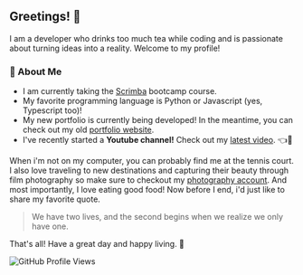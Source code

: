 ## Greetings! 👋

I am a developer who drinks too much tea while coding and is passionate about turning ideas into a reality. Welcome to my profile!

### 🚀 About Me
- I am currently taking the [Scrimba](https://v2.scrimba.com/) bootcamp course.
- My favorite programming language is Python or Javascript (yes, Typescript too)!
- My new portfolio is currently being developed! In the meantime, you can check out my old [portfolio website](https://www.mattbuen.dev/).
- I've recently started a **Youtube channel!** Check out my [latest video](https://youtu.be/yOTpvIFy2Gk). 👈👀

When i'm not on my computer, you can probably find me at the tennis court. I also love traveling to new destinations and capturing their beauty through film photography so make sure to checkout my [photography account](https://www.instagram.com/analog.collection/). And most importantly, I love eating good food! Now before I end, i'd just like to share my favorite quote.

> We have two lives, and the second begins when we realize we only have one.

That's all! Have a great day and happy living. 💌

![GitHub Profile Views](https://komarev.com/ghpvc/?username=matthews-code&color=blue)
